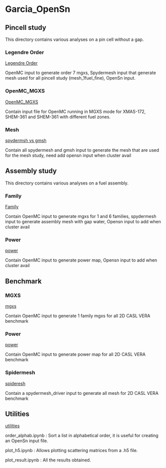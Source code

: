 # Garcia_OpenSn


## Pincell study

This directory contains various analyses on a pin cell without a gap.

### Legendre Order

[Legendre Order](./pincell_study/legendre)

OpenMC input to generate order 7 mgxs, 
Spydermesh input that generate mesh used for all pincell study (mesh_1fuel_fine),
OpenSn input.

### OpenMC_MGXS

[OpenMC_MGXS](./pincell_study/openmc_mgxs)

Contain input file for OpenMC running in MGXS mode for XMAS-172, SHEM-361 and SHEM-361 with different fuel zones.

### Mesh

[spydermsh vs gmsh](./pincell_study/mesh)

Contain all spydermesh and gmsh input to generate the mesh that are used for the mesh study,
need add opensn input when cluster avail


## Assembly study

This directory contains various analyses on a fuel assembly.

### Family

[Family](./assembly_study/family)

Contain OpenMC input to generate mgxs for 1 and 6 families,
spydermesh input to generate assembly mesh with gap water,
Opensn input to add when cluster avail

### Power

[power](./assembly_study/power)

Contain OpenMC input to generate power map,
Opensn input to add when cluster avail

## Benchmark

### MGXS

[mgxs](./benchmark/mgxs)

Contain OpenMC input to generate 1 family mgxs for all 2D CASL VERA benchmark

### Power

[power](./benchmark/power)

Contain OpenMC input to generate power map for all 2D CASL VERA benchmark

### Spidermesh

[spideresh](./benchmark/spydermesh)

Contain a spydermesh_driver input to generate all mesh for 2D CASL VERA benchmark

## Utilities

[utilities](./utilities)

order_alphab.ipynb : Sort a list in alphabetical order, it is useful for creating an OpenSn input file.

plot_h5.ipynb : Allows plotting scattering matrices from a .h5 file.

plot_result.ipynb : All the results obtained.
































